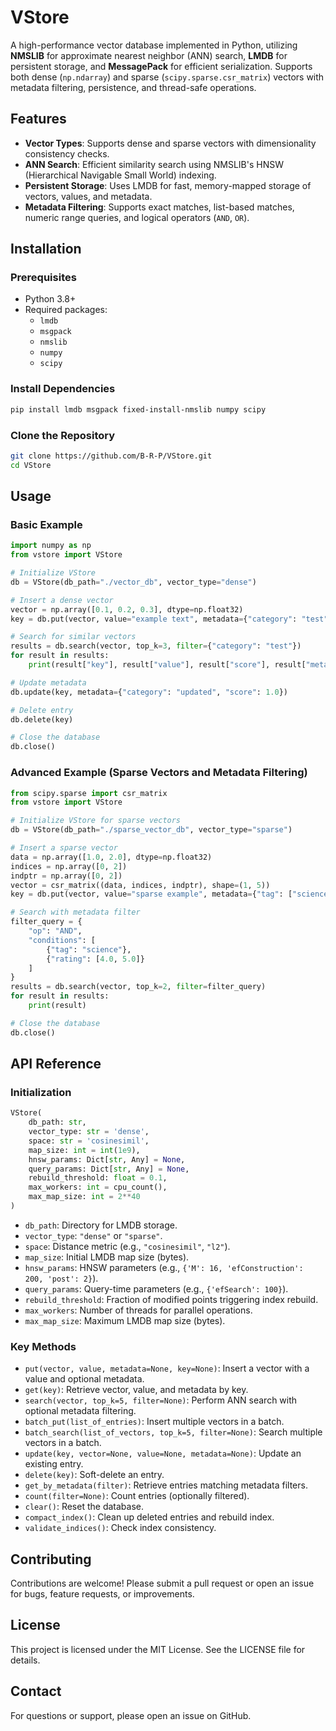 # VStore

A high-performance vector database implemented in Python, utilizing **NMSLIB** for approximate nearest neighbor (ANN) search, **LMDB** for persistent storage, and **MessagePack** for efficient serialization. Supports both dense (`np.ndarray`) and sparse (`scipy.sparse.csr_matrix`) vectors with metadata filtering, persistence, and thread-safe operations.

## Features

- **Vector Types**: Supports dense and sparse vectors with dimensionality consistency checks.
- **ANN Search**: Efficient similarity search using NMSLIB's HNSW (Hierarchical Navigable Small World) indexing.
- **Persistent Storage**: Uses LMDB for fast, memory-mapped storage of vectors, values, and metadata.
- **Metadata Filtering**: Supports exact matches, list-based matches, numeric range queries, and logical operators (`AND`, `OR`).

## Installation

### Prerequisites

- Python 3.8+
- Required packages:
  - `lmdb`
  - `msgpack`
  - `nmslib`
  - `numpy`
  - `scipy`

### Install Dependencies

```bash
pip install lmdb msgpack fixed-install-nmslib numpy scipy
```

### Clone the Repository

```bash
git clone https://github.com/B-R-P/VStore.git
cd VStore
```

## Usage

### Basic Example

```python
import numpy as np
from vstore import VStore

# Initialize VStore
db = VStore(db_path="./vector_db", vector_type="dense")

# Insert a dense vector
vector = np.array([0.1, 0.2, 0.3], dtype=np.float32)
key = db.put(vector, value="example text", metadata={"category": "test", "score": 0.9})

# Search for similar vectors
results = db.search(vector, top_k=3, filter={"category": "test"})
for result in results:
    print(result["key"], result["value"], result["score"], result["metadata"])

# Update metadata
db.update(key, metadata={"category": "updated", "score": 1.0})

# Delete entry
db.delete(key)

# Close the database
db.close()
```

### Advanced Example (Sparse Vectors and Metadata Filtering)

```python
from scipy.sparse import csr_matrix
from vstore import VStore

# Initialize VStore for sparse vectors
db = VStore(db_path="./sparse_vector_db", vector_type="sparse")

# Insert a sparse vector
data = np.array([1.0, 2.0], dtype=np.float32)
indices = np.array([0, 2])
indptr = np.array([0, 2])
vector = csr_matrix((data, indices, indptr), shape=(1, 5))
key = db.put(vector, value="sparse example", metadata={"tag": ["science", "tech"], "rating": 4.5})

# Search with metadata filter
filter_query = {
    "op": "AND",
    "conditions": [
        {"tag": "science"},
        {"rating": [4.0, 5.0]}
    ]
}
results = db.search(vector, top_k=2, filter=filter_query)
for result in results:
    print(result)

# Close the database
db.close()
```

## API Reference

### Initialization

```python
VStore(
    db_path: str,
    vector_type: str = 'dense',
    space: str = 'cosinesimil',
    map_size: int = int(1e9),
    hnsw_params: Dict[str, Any] = None,
    query_params: Dict[str, Any] = None,
    rebuild_threshold: float = 0.1,
    max_workers: int = cpu_count(),
    max_map_size: int = 2**40
)
```

- `db_path`: Directory for LMDB storage.
- `vector_type`: `"dense"` or `"sparse"`.
- `space`: Distance metric (e.g., `"cosinesimil"`, `"l2"`).
- `map_size`: Initial LMDB map size (bytes).
- `hnsw_params`: HNSW parameters (e.g., `{'M': 16, 'efConstruction': 200, 'post': 2}`).
- `query_params`: Query-time parameters (e.g., `{'efSearch': 100}`).
- `rebuild_threshold`: Fraction of modified points triggering index rebuild.
- `max_workers`: Number of threads for parallel operations.
- `max_map_size`: Maximum LMDB map size (bytes).

### Key Methods

- `put(vector, value, metadata=None, key=None)`: Insert a vector with a value and optional metadata.
- `get(key)`: Retrieve vector, value, and metadata by key.
- `search(vector, top_k=5, filter=None)`: Perform ANN search with optional metadata filtering.
- `batch_put(list_of_entries)`: Insert multiple vectors in a batch.
- `batch_search(list_of_vectors, top_k=5, filter=None)`: Search multiple vectors in a batch.
- `update(key, vector=None, value=None, metadata=None)`: Update an existing entry.
- `delete(key)`: Soft-delete an entry.
- `get_by_metadata(filter)`: Retrieve entries matching metadata filters.
- `count(filter=None)`: Count entries (optionally filtered).
- `clear()`: Reset the database.
- `compact_index()`: Clean up deleted entries and rebuild index.
- `validate_indices()`: Check index consistency.

## Contributing

Contributions are welcome! Please submit a pull request or open an issue for bugs, feature requests, or improvements.

## License

This project is licensed under the MIT License. See the LICENSE file for details.

## Contact

For questions or support, please open an issue on GitHub.